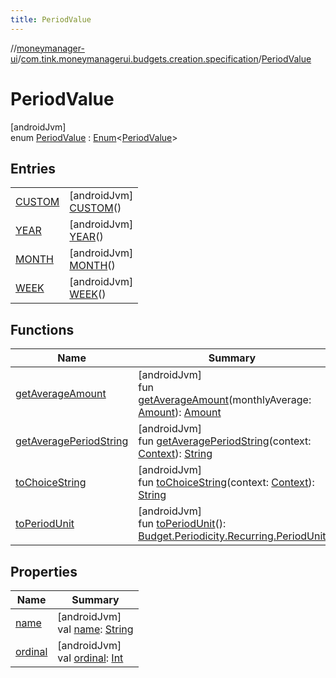 ```yaml
---
title: PeriodValue
---
```

//[moneymanager-ui](../../../index.html)/[com.tink.moneymanagerui.budgets.creation.specification](../index.html)/[PeriodValue](index.html)



# PeriodValue



[androidJvm]\
enum [PeriodValue](index.html) : [Enum](https://kotlinlang.org/api/latest/jvm/stdlib/kotlin/-enum/index.html)&lt;[PeriodValue](index.html)&gt;



## Entries


| | |
|---|---|
| [CUSTOM](-c-u-s-t-o-m/index.html) | [androidJvm]<br>[CUSTOM](-c-u-s-t-o-m/index.html)() |
| [YEAR](-y-e-a-r/index.html) | [androidJvm]<br>[YEAR](-y-e-a-r/index.html)() |
| [MONTH](-m-o-n-t-h/index.html) | [androidJvm]<br>[MONTH](-m-o-n-t-h/index.html)() |
| [WEEK](-w-e-e-k/index.html) | [androidJvm]<br>[WEEK](-w-e-e-k/index.html)() |


## Functions


| Name | Summary |
|---|---|
| [getAverageAmount](get-average-amount.html) | [androidJvm]<br>fun [getAverageAmount](get-average-amount.html)(monthlyAverage: [Amount](../../com.tink.model.misc/-amount/index.html)): [Amount](../../com.tink.model.misc/-amount/index.html) |
| [getAveragePeriodString](get-average-period-string.html) | [androidJvm]<br>fun [getAveragePeriodString](get-average-period-string.html)(context: [Context](https://developer.android.com/reference/kotlin/android/content/Context.html)): [String](https://kotlinlang.org/api/latest/jvm/stdlib/kotlin/-string/index.html) |
| [toChoiceString](to-choice-string.html) | [androidJvm]<br>fun [toChoiceString](to-choice-string.html)(context: [Context](https://developer.android.com/reference/kotlin/android/content/Context.html)): [String](https://kotlinlang.org/api/latest/jvm/stdlib/kotlin/-string/index.html) |
| [toPeriodUnit](to-period-unit.html) | [androidJvm]<br>fun [toPeriodUnit](to-period-unit.html)(): [Budget.Periodicity.Recurring.PeriodUnit](../../com.tink.model.budget/-budget/-periodicity/-recurring/-period-unit/index.html) |


## Properties


| Name | Summary |
|---|---|
| [name](../../com.tink.service.network/-sdk-client/-t-i-n-k_-l-i-n-k/index.html#-372974862%2FProperties%2F1000845458) | [androidJvm]<br>val [name](../../com.tink.service.network/-sdk-client/-t-i-n-k_-l-i-n-k/index.html#-372974862%2FProperties%2F1000845458): [String](https://kotlinlang.org/api/latest/jvm/stdlib/kotlin/-string/index.html) |
| [ordinal](../../com.tink.service.network/-sdk-client/-t-i-n-k_-l-i-n-k/index.html#-739389684%2FProperties%2F1000845458) | [androidJvm]<br>val [ordinal](../../com.tink.service.network/-sdk-client/-t-i-n-k_-l-i-n-k/index.html#-739389684%2FProperties%2F1000845458): [Int](https://kotlinlang.org/api/latest/jvm/stdlib/kotlin/-int/index.html) |

